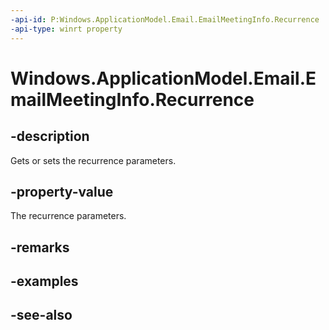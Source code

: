 ```yaml
---
-api-id: P:Windows.ApplicationModel.Email.EmailMeetingInfo.Recurrence
-api-type: winrt property
---
```


<!-- Property syntax
public Windows.ApplicationModel.Appointments.AppointmentRecurrence Recurrence { get;  set; }
-->

# Windows.ApplicationModel.Email.EmailMeetingInfo.Recurrence

## -description
Gets or sets the recurrence parameters.

## -property-value
The recurrence parameters.

## -remarks

## -examples

## -see-also
